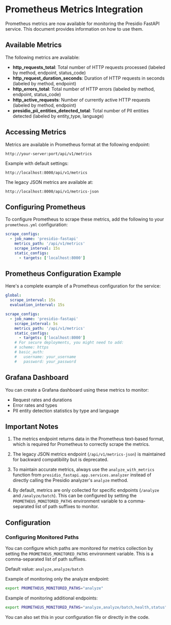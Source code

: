 # Prometheus Metrics Integration

Prometheus metrics are now available for monitoring the Presidio FastAPI service. This document provides information on how to use them.

## Available Metrics

The following metrics are available:

- **http_requests_total**: Total number of HTTP requests processed (labeled by method, endpoint, status_code)
- **http_request_duration_seconds**: Duration of HTTP requests in seconds (labeled by method, endpoint)
- **http_errors_total**: Total number of HTTP errors (labeled by method, endpoint, status_code)
- **http_active_requests**: Number of currently active HTTP requests (labeled by method, endpoint)
- **presidio_pii_entities_detected_total**: Total number of PII entities detected (labeled by entity_type, language)

## Accessing Metrics

Metrics are available in Prometheus format at the following endpoint:

```
http://your-server:port/api/v1/metrics
```

Example with default settings:
```
http://localhost:8000/api/v1/metrics
```

The legacy JSON metrics are available at:
```
http://localhost:8000/api/v1/metrics-json
```

## Configuring Prometheus

To configure Prometheus to scrape these metrics, add the following to your `prometheus.yml` configuration:

```yaml
scrape_configs:
  - job_name: 'presidio-fastapi'
    metrics_path: '/api/v1/metrics'
    scrape_interval: 15s
    static_configs:
      - targets: ['localhost:8000']
```

## Prometheus Configuration Example

Here's a complete example of a Prometheus configuration for the service:

```yaml
global:
  scrape_interval: 15s
  evaluation_interval: 15s

scrape_configs:
  - job_name: 'presidio-fastapi'
    scrape_interval: 5s
    metrics_path: '/api/v1/metrics'
    static_configs:
      - targets: ['localhost:8000']
    # For secure deployments, you might need to add:
    # scheme: https
    # basic_auth:
    #   username: your_username
    #   password: your_password
```

## Grafana Dashboard

You can create a Grafana dashboard using these metrics to monitor:
- Request rates and durations
- Error rates and types
- PII entity detection statistics by type and language

## Important Notes

1. The metrics endpoint returns data in the Prometheus text-based format, which is required for Prometheus to correctly scrape the metrics.

2. The legacy JSON metrics endpoint (`/api/v1/metrics-json`) is maintained for backward compatibility but is deprecated.

3. To maintain accurate metrics, always use the `analyze_with_metrics` function from `presidio_fastapi.app.services.analyzer` instead of directly calling the Presidio analyzer's `analyze` method.

4. By default, metrics are only collected for specific endpoints (`/analyze` and `/analyze/batch`). This can be configured by setting the `PROMETHEUS_MONITORED_PATHS` environment variable to a comma-separated list of path suffixes to monitor.

## Configuration

### Configuring Monitored Paths

You can configure which paths are monitored for metrics collection by setting the `PROMETHEUS_MONITORED_PATHS` environment variable. This is a comma-separated list of path suffixes.

Default value: `analyze,analyze/batch`

Example of monitoring only the analyze endpoint:

```bash
export PROMETHEUS_MONITORED_PATHS="analyze"
```

Example of monitoring additional endpoints:

```bash
export PROMETHEUS_MONITORED_PATHS="analyze,analyze/batch,health,status"
```

You can also set this in your configuration file or directly in the code.
